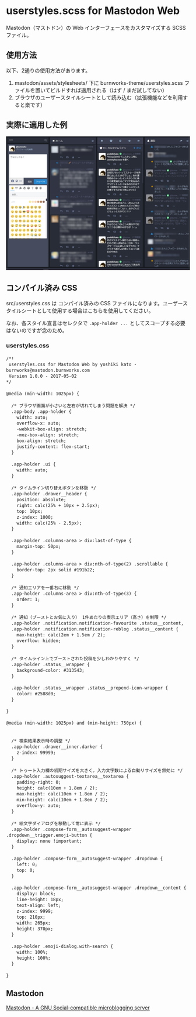 # userstyles.scss for Mastodon Web

Mastodon（マストドン）の Web インターフェースをカスタマイズする SCSS ファイル。

## 使用方法

以下、2通りの使用方法があります。

1. mastodon/assets/stylesheets/ 下に burnworks-theme/userstyles.scss ファイルを置いてビルドすれば適用される（はず / まだ試してない）
2. ブラウザのユーザースタイルシートとして読み込む（拡張機能などを利用すると楽です）

## 実際に適用した例

![実際にスタイルを適用した画面のキャプチャ](src/userstyles.scss.preview.sample.jpg)

## コンパイル済み CSS

src/userstyles.css は コンパイル済みの CSS ファイルになります。ユーザースタイルシートとして使用する場合はこちらを使用してください。

なお、各スタイル宣言はセレクタで `.app-holder ...` としてスコープする必要はないのですが念のため。

### userstyles.css

    /*!
     userstyles.css for Mastodon Web by yoshiki kato - burnworks@mastodon.burnworks.com
     Version 1.0.0 - 2017-05-02
    */

    @media (min-width: 1025px) {

      /* ブラウザ画面が小さいと左右が切れてしまう問題を解決 */
      .app-body .app-holder {
        width: auto;
        overflow-x: auto;
        -webkit-box-align: stretch;
        -moz-box-align: stretch;
        box-align: stretch;
        justify-content: flex-start;
      }

      .app-holder .ui {
        width: auto;
      }

      /* タイムライン切り替えボタンを移動 */
      .app-holder .drawer__header {
        position: absolute;
        right: calc(25% + 10px + 2.5px);
        top: 10px;
        z-index: 1000;
        width: calc(25% - 2.5px);
      }

      .app-holder .columns-area > div:last-of-type {
        margin-top: 50px;
      }
      
      .app-holder .columns-area > div:nth-of-type(2) .scrollable {
        border-top: 2px solid #191b22;
      }

      /* 通知エリアを一番右に移動 */
      .app-holder .columns-area > div:nth-of-type(3) {
        order: 1;
      }

      /* 通知（ブーストとお気に入り） 1件あたりの表示エリア（高さ）を制限 */
      .app-holder .notification.notification-favourite .status__content,
      .app-holder .notification.notification-reblog .status__content {
        max-height: calc(2em + 1.5em / 2);
        overflow: hidden;
      }

      /* タイムライン上でブーストされた投稿を少しわかりやすく */
      .app-holder .status__wrapper {
        background-color: #313543;
      }

      .app-holder .status__wrapper .status__prepend-icon-wrapper {
        color: #2588d0;
      }

    }

    @media (min-width: 1025px) and (min-height: 750px) {


      /* 検索結果表示時の調整 */
      .app-holder .drawer__inner.darker {
        z-index: 99999;
      }

      /* トゥート入力欄の初期サイズを大きく。入力文字数による自動リサイズを無効に */
      .app-holder .autosuggest-textarea__textarea {
        padding-right: 0;
        height: calc(10em + 1.8em / 2);
        max-height: calc(10em + 1.8em / 2);
        min-height: calc(10em + 1.8em / 2);
        overflow-y: auto;
      }

      /* 絵文字ダイアログを移動して常に表示 */
      .app-holder .compose-form__autosuggest-wrapper .dropdown__trigger.emoji-button {
        display: none !important;
      }

      .app-holder .compose-form__autosuggest-wrapper .dropdown {
        left: 0;
        top: 0;
      }

      .app-holder .compose-form__autosuggest-wrapper .dropdown__content {
        display: block;
        line-height: 18px;
        text-align: left;
        z-index: 9999;
        top: 210px;
        width: 265px;
        height: 370px;
      }

      .app-holder .emoji-dialog.with-search {
        width: 100%;
        height: 100%;
      }

    }

## Mastodon

[Mastodon - A GNU Social-compatible microblogging server](https://github.com/tootsuite/mastodon)